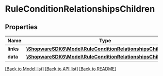 # RuleConditionRelationshipsChildren

## Properties
Name | Type | Description | Notes
------------ | ------------- | ------------- | -------------
**links** | [**\ShopwareSDK6\Model\RuleConditionRelationshipsChildrenLinks**](RuleConditionRelationshipsChildrenLinks.md) |  | [optional] 
**data** | [**\ShopwareSDK6\Model\RuleConditionRelationshipsChildrenData[]**](RuleConditionRelationshipsChildrenData.md) |  | [optional] 

[[Back to Model list]](../../README.md#documentation-for-models) [[Back to API list]](../../README.md#documentation-for-api-endpoints) [[Back to README]](../../README.md)

